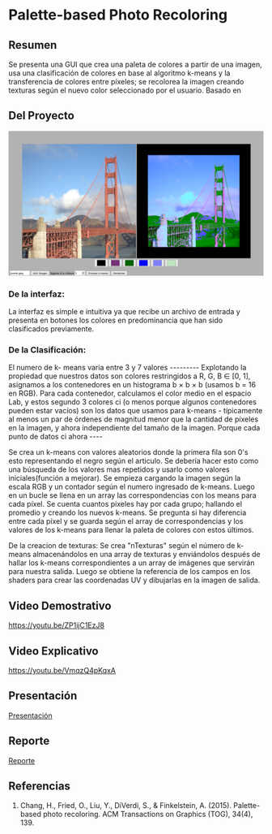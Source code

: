 # Palette-based Photo Recoloring
## Resumen
Se presenta una GUI que crea una paleta de colores a partir de una imagen, usa una clasificación de colores en base al algoritmo k-means y la transferencia de colores entre píxeles; se recolorea la imagen creando texturas según el nuevo color seleccionado por el usuario.
Basado en 

## Del Proyecto
![imagen de muestra](/Capturas/01.PNG)
### De la interfaz: 
La interfaz es simple e intuitiva ya que recibe un archivo de entrada y presenta en botones los colores en predominancia que han sido clasificados previamente.

### De la Clasificación:


 El numero de k- means varia entre 3 y 7 valores 
  ---------  Explotando la propiedad
que nuestros datos son colores restringidos a R, G, B ∈ [0, 1], asignamos
a los contenedores en un histograma b × b × b (usamos b = 16 en RGB).
Para cada contenedor, calculamos el color medio en el espacio Lab, y estos
segundo
3
colores ci (o menos porque algunos contenedores pueden estar vacíos) son los
datos que usamos para k-means - típicamente al menos un par de órdenes de
magnitud menor que la cantidad de píxeles en la imagen, y
ahora independiente del tamaño de la imagen. Porque cada punto de datos ci ahora ----



Se crea un k-means con valores aleatorios donde la primera fila son 0's esto representando el negro según el articulo. Se debería hacer esto como una búsqueda de los valores mas 
repetidos y usarlo como valores iniciales(función a mejorar).
Se empieza cargando la imagen según la escala RGB  y un contador según el numero ingresado de k-means.
Luego en un bucle se llena en un array las correspondencias con los means para cada píxel.
Se cuenta cuantos píxeles hay por cada grupo; hallando el promedio y creando los nuevos k-means.
Se pregunta si hay diferencia entre cada píxel y se guarda según el array de correspondencias y los valores de los k-means para llenar la paleta de colores con estos últimos.

De la creacion de texturas:
Se crea "nTexturas" según el número de k-means almacenándolos en una array de texturas y enviándolos después de hallar los k-means correspondientes a un array de imágenes que servirán para nuestra salida.
Luego se obtiene la referencia de los campos en los shaders para crear las coordenadas UV y dibujarlas en la imagen de salida.

## Video Demostrativo
https://youtu.be/ZP1ijC1EzJ8
## Video Explicativo
https://youtu.be/VmqzQ4pKqxA
## Presentación
[Presentación](/Palette-based%20Photo%20Recoloring.pdf)
## Reporte
[Reporte](/informe_CG_v1.pdf)
## Referencias
1. Chang, H., Fried, O., Liu, Y., DiVerdi, S., & Finkelstein, A. (2015). Palette-based photo recoloring. ACM Transactions on Graphics (TOG), 34(4), 139.

